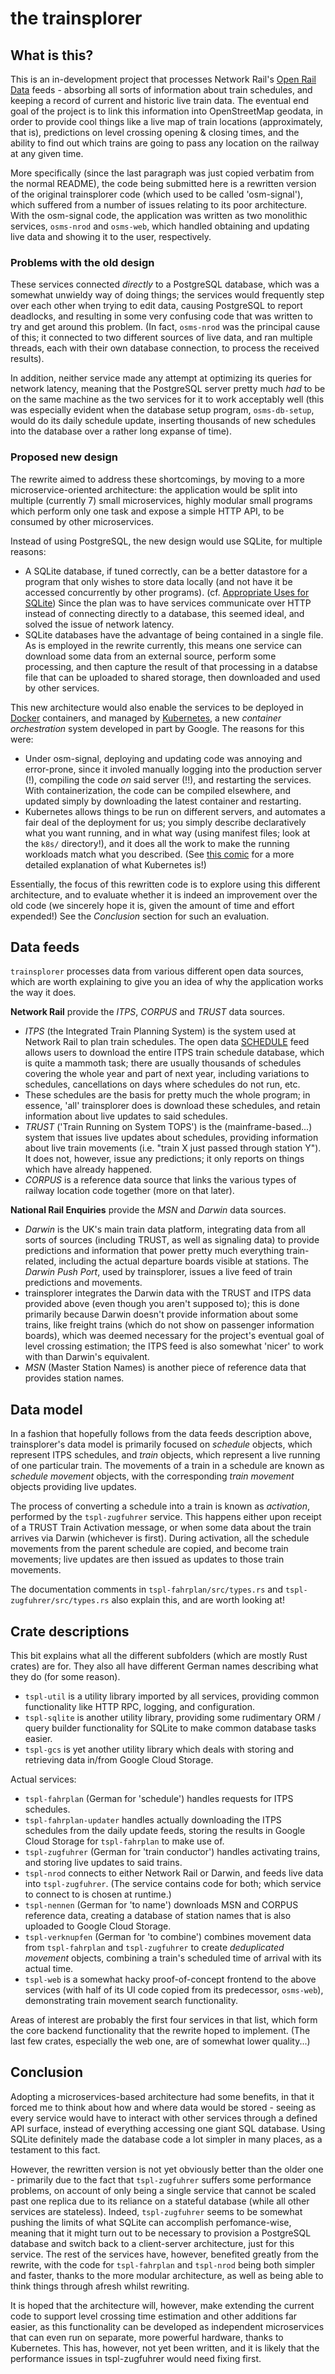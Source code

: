the trainsplorer
================

## What is this?

This is an in-development project that processes Network Rail's [Open Rail Data](https://wiki.openraildata.com/index.php/Main_Page)
feeds - absorbing all sorts of information about train schedules, and keeping a record of current and historic live train data.
The eventual end goal of the project is to link this information into OpenStreetMap geodata, in order to provide cool things like
a live map of train locations (approximately, that is), predictions on level crossing opening & closing times, and the ability
to find out which trains are going to pass any location on the railway at any given time.

More specifically (since the last paragraph was just copied verbatim from the normal README), the code being submitted here is a
rewritten version of the original trainsplorer code (which used to be called 'osm-signal'), which suffered from a number of issues
relating to its poor architecture. With the osm-signal code, the application was written as two monolithic services, `osms-nrod`
and `osms-web`, which handled obtaining and updating live data and showing it to the user, respectively. 

### Problems with the old design

These services connected
*directly* to a PostgreSQL database, which was a somewhat unwieldy way of doing things; the services would frequently step over
each other when trying to edit data, causing PostgreSQL to report deadlocks, and resulting in some very confusing code that was
written to try and get around this problem. (In fact, `osms-nrod` was the principal cause of this; it connected to two different
sources of live data, and ran multiple threads, each with their own database connection, to process the received results).

In addition, neither service made any attempt at optimizing its queries for network latency, meaning that the PostgreSQL server
pretty much *had* to be on the same machine as the two services for it to work acceptably well (this was especially evident
when the database setup program, `osms-db-setup`, would do its daily schedule update, inserting thousands of new schedules
into the database over a rather long expanse of time).

### Proposed new design

The rewrite aimed to address these shortcomings, by moving to a more microservice-oriented architecture: the application
would be split into multiple (currently 7) small microservices, highly modular small programs which perform only one task
and expose a simple HTTP API, to be consumed by other microservices.

Instead of using PostgreSQL, the new design would use SQLite, for multiple reasons:

- A SQLite database, if tuned correctly, can be a better datastore for a program that only wishes to store data locally
  (and not have it be accessed concurrently by other programs). (cf. [Appropriate Uses for SQLite](https://www.sqlite.org/whentouse.html))
  Since the plan was to have services communicate over HTTP instead of connecting directly to a database, this seemed
  ideal, and solved the issue of network latency.
- SQLite databases have the advantage of being contained in a single file. As is employed in the rewrite currently,
  this means one service can download some data from an external source, perform some processing, and then capture
  the result of that processing in a databse file that can be uploaded to shared storage, then downloaded and used
  by other services.

This new architecture would also enable the services to be deployed in [Docker](https://www.docker.com/) containers,
and managed by [Kubernetes](https://kubernetes.io/), a new *container orchestration* system developed in part by Google.
The reasons for this were:

- Under osm-signal, deploying and updating code was annoying and error-prone, since it involed manually logging into
  the production server (!), compiling the code *on* said server (!!), and restarting the services. With containerization,
  the code can be compiled elsewhere, and updated simply by downloading the latest container and restarting.
- Kubernetes allows things to be run on different servers, and automates a fair deal of the deployment for us; you
  simply describe declaratively what you want running, and in what way (using manifest files; look at the `k8s/` directory!), and
  it does all the work to make the running workloads match what you described. (See [this comic](https://cloud.google.com/kubernetes-engine/kubernetes-comic/)
  for a more detailed explanation of what Kubernetes is!)

Essentially, the focus of this rewritten code is to explore using this different architecture, and to evaluate whether
it is indeed an improvement over the old code (we sincerely hope it is, given the amount of time and effort expended!)
See the *Conclusion* section for such an evaluation.

## Data feeds

`trainsplorer` processes data from various different open data sources, which are worth explaining to give you an idea
of why the application works the way it does.

**Network Rail** provide the *ITPS*, *CORPUS* and *TRUST* data sources.

- *ITPS* (the Integrated Train Planning System) is the system used at Network Rail to plan train schedules. The open
  data [SCHEDULE](https://wiki.openraildata.com/index.php?title=SCHEDULE) feed allows users to download the entire
  ITPS train schedule database, which is quite a mammoth task; there are usually thousands of schedules covering
  the whole year and part of next year, including variations to schedules, cancellations on days where schedules
  do not run, etc.
- These schedules are the basis for pretty much the whole program; in essence, 'all' trainsplorer does is download
  these schedules, and retain information about live updates to said schedules.
- *TRUST* ('Train Running on System TOPS') is the (mainframe-based...) system that issues live updates about schedules,
  providing information about live train movements (i.e. "train X just passed through station Y"). It does not, however,
  issue any predictions; it only reports on things which have already happened.
- *CORPUS* is a reference data source that links the various types of railway location code together (more on that
  later).

**National Rail Enquiries** provide the *MSN* and *Darwin* data sources.

- *Darwin* is the UK's main train data platform, integrating data from all sorts of sources (including TRUST, as well as
  signaling data) to provide predictions and information that power pretty much everything train-related, including
  the actual departure boards visible at stations. The *Darwin Push Port*, used by trainsplorer, issues a live feed
  of train predictions and movements.
- trainsplorer integrates the Darwin data with the TRUST and ITPS data provided above (even though you aren't supposed to);
  this is done primarily because Darwin doesn't provide information about some trains, like freight trains (which do not
  show on passenger information boards), which was deemed necessary for the project's eventual goal of level crossing estimation;
  the ITPS feed is also somewhat 'nicer' to work with than Darwin's equivalent.
- *MSN* (Master Station Names) is another piece of reference data that provides station names.

## Data model

In a fashion that hopefully follows from the data feeds description above, trainsplorer's data model is primarily focused
on *schedule* objects, which represent ITPS schedules, and *train* objects, which represent a live running of one particular
train. The movements of a train in a schedule are known as *schedule movement* objects, with the corresponding *train movement*
objects providing live updates.

The process of converting a schedule into a train is known as *activation*, performed by the `tspl-zugfuhrer` service.
This happens either upon receipt of a TRUST Train Activation message, or when some data about the train arrives via Darwin (whichever
is first). During activation, all the schedule movements from the parent schedule are copied, and become train movements; live
updates are then issued as updates to those train movements.

The documentation comments in `tspl-fahrplan/src/types.rs` and `tspl-zugfuhrer/src/types.rs` also explain this, and are worth
looking at!

## Crate descriptions

This bit explains what all the different subfolders (which are mostly Rust crates) are for. They also all have
different German names describing what they do (for some reason).

- `tspl-util` is a utility library imported by all services, providing common functionality like HTTP RPC, logging, and
  configuration.
- `tspl-sqlite` is another utility library, providing some rudimentary ORM / query builder functionality for SQLite
  to make common database tasks easier.
- `tspl-gcs` is yet another utility library which deals with storing and retrieving data in/from Google Cloud Storage.

Actual services:

- `tspl-fahrplan` (German for 'schedule') handles requests for ITPS schedules.
- `tspl-fahrplan-updater` handles actually downloading the ITPS schedules from the daily update feeds, storing the results
  in Google Cloud Storage for `tspl-fahrplan` to make use of.
- `tspl-zugfuhrer` (German for 'train conductor') handles activating trains, and storing live updates to said trains.
- `tspl-nrod` connects to either Network Rail or Darwin, and feeds live data into `tspl-zugfuhrer`. (The service contains
  code for both; which service to connect to is chosen at runtime.)
- `tspl-nennen` (German for 'to name') downloads MSN and CORPUS reference data, creating a database of station names
  that is also uploaded to Google Cloud Storage.
- `tspl-verknupfen` (German for 'to combine') combines movement data from `tspl-fahrplan` and `tspl-zugfuhrer` to create
  *deduplicated movement* objects, combining a train's scheduled time of arrival with its actual time.
- `tspl-web` is a somewhat hacky proof-of-concept frontend to the above services (with half of its UI code copied from
  its predecessor, `osms-web`), demonstrating train movement search functionality.

Areas of interest are probably the first four services in that list, which form the core backend functionality that the
rewrite hoped to implement. (The last few crates, especially the web one, are of somewhat lower quality...)

## Conclusion

Adopting a microservices-based architecture had some benefits, in that it forced me to think about how and where data
would be stored - seeing as every service would have to interact with other services through a defined API surface, instead
of everything accessing one giant SQL database. Using SQLite definitely made the database code a lot simpler in many places,
as a testament to this fact.

However, the rewritten version is not yet obviously better than the older one - primarily due to the fact that `tspl-zugfuhrer`
suffers some performance problems, on account of only being a single service that cannot be scaled past one replica due
to its reliance on a stateful database (while all other services are stateless). Indeed, `tspl-zugfuhrer` seems to be somewhat
pushing the limits of what SQLite can accomplish perfomance-wise, meaning that it might turn out to be necessary to provision
a PostgreSQL database and switch back to a client-server architecture, just for this service. The rest of the services have,
however, benefited greatly from the rewrite, with the code for `tspl-fahrplan` and `tspl-nrod` being both simpler and faster,
thanks to the more modular architecture, as well as being able to think things through afresh whilst rewriting.

It is hoped that the architecture will, however, make extending the current code to support level crossing time estimation
and other additions far easier, as this functionality can be developed as independent microservices that can even run on
separate, more powerful hardware, thanks to Kubernetes. This has, however, not yet been written, and it is likely that
the performance issues in tspl-zugfuhrer would need fixing first.
